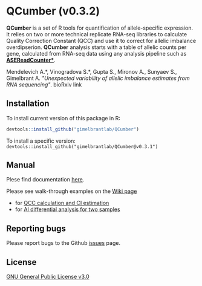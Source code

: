 
# QCumber (v0.3.2)

**QCumber** is a set of R tools for quantification of allele-specific expression. It relies on two or more technical replicate RNA-seq libraries to calculate Quality Correction Constant (QCC) and use it to correct for allelic imbalance overdipserion.
**QCumber** analysis starts with a table of allelic counts per gene, calculated from RNA-seq data using any analysis pipeline such as **[ASEReadCounter*](https://github.com/gimelbrantlab/ASEReadCounter_star)**.

Mendelevich A.\*, Vinogradova S.\*, Gupta S., Mironov A., Sunyaev S., Gimelbrant A.  _"Unexpected variability of allelic imbalance estimates from RNA sequencing"_. bioRxiv link

## Installation

To install current version of this package in R:

``` r
devtools::install_github("gimelbrantlab/QCumber")
```
To install a specific version: `devtools::install_github("gimelbrantlab/QCumber@v0.3.1")`


## Manual

Plese find documentation [here](https://github.com/gimelbrantlab/QCumber/wiki/documentation/QCumber_documentation.pdf).

Please see walk-through examples on the [Wiki page](https://github.com/gimelbrantlab/QCumber/wiki)
* for [QCC calculation and CI estimation](https://github.com/gimelbrantlab/QCumber/wiki/Use-case-1:-One-biological-sample)
* for [AI differential analysis for two samples](https://github.com/gimelbrantlab/QCumber/wiki/Use-case-2:-Differential-AI-analysis)

## Reporting bugs

Please report bugs to the Github [issues](https://github.com/gimelbrantlab/QCumber/issues) page.

## License

[GNU General Public License v3.0](https://github.com/gimelbrantlab/QCumber/blob/master/LICENSE)



